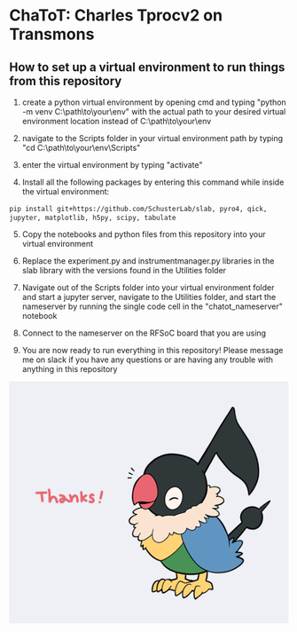 # ChaToT: Charles Tprocv2 on Transmons

## How to set up a virtual environment to run things from this repository
1. create a python virtual environment by opening cmd and typing "python -m venv C:\path\to\your\env" with the actual path to your desired virtual environment location instead of C:\path\to\your\env

2. navigate to the Scripts folder in your virtual environment path by typing "cd C:\path\to\your\env\Scripts"

3. enter the virtual environment by typing "activate"

4. Install all the following packages by entering this command while inside the virtual environment:
```
pip install git+https://github.com/SchusterLab/slab, pyro4, qick, jupyter, matplotlib, h5py, scipy, tabulate
```

5. Copy the notebooks and python files from this repository into your virtual environment

6. Replace the experiment.py and instrumentmanager.py libraries in the slab library with the versions found in the Utilities folder

7. Navigate out of the Scripts folder into your virtual environment folder and start a jupyter server, navigate to the Utilities folder, and start the nameserver by running the single code cell in the "chatot_nameserver" notebook

8. Connect to the nameserver on the RFSoC board that you are using

9. You are now ready to run everything in this repository! Please message me on slack if you have any questions or are having any trouble with anything in this repository

![chatot](https://github.com/SchusterLab/ChaToT/blob/2fb4c3f055dcea4de642e47a49dfd79031bbb430/9b6c156fe8f85a6b8aa0dab9e29e07cc.png)

